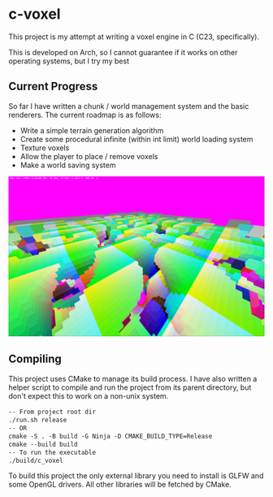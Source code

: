 # c-voxel
This project is my attempt at writing a voxel engine in C (C23, specifically).

This is developed on Arch, so I cannot guarantee if it works on other operating systems, but I try my best

## Current Progress
So far I have written a chunk / world management system and the basic renderers. The current roadmap is as follows:
- Write a simple terrain generation algorithm
- Create some procedural infinite (within int limit) world loading system
- Texture voxels
- Allow the player to place / remove voxels
- Make a world saving system

<!-- ![Perlin noise demo](images/perlin_noise.png) -->
![LOD Demo](images/lods.png)

## Compiling
This project uses CMake to manage its build process. I have also written a helper script to compile and run the project from its parent directory, but don't expect this to work on a non-unix system.
```
-- From project root dir
./run.sh release
-- OR
cmake -S . -B build -G Ninja -D CMAKE_BUILD_TYPE=Release
cmake --build build
-- To run the executable
./build/c_voxel
```

To build this project the only external library you need to install is GLFW and some OpenGL drivers. All other libraries will be fetched by CMake.
